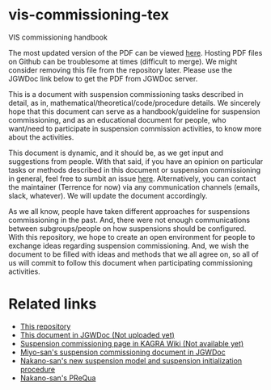# vis-commissioning-tex
VIS commissioning handbook

The most updated version of the PDF can be viewed [here](https://github.com/gw-vis/vis-commissioning-tex/blob/main/main.pdf).
Hosting PDF files on Github can be troublesome at times (difficult to merge).
We might consider removing this file from the repository later.
Please use the JGWDoc link below to get the PDF from JGWDoc server.

This is a document with suspension commissioning tasks described in detail, as in, mathematical/theoretical/code/procedure details.
We sincerely hope that this document can serve as a handbook/guideline for suspension commissioning, and as an educational document for people,
who want/need to participate in suspension commission activities, to know more about the activities.
 
This document is dynamic, and it should be, as we get input and suggestions from people.
With that said, if you have an opinion on particular tasks or methods described in this document or suspension commissioning in general,
feel free to sumbit an issue [here](https://github.com/gw-vis/vis-commissioning-tex/issues).
Alternatively, you can contact the maintainer (Terrence for now) via any communication channels (emails, slack, whatever).
We will update the document accordingly.

As we all know, people have taken different approaches for suspensions commissioning in the past.
And, there were not enough communications between subgroups/people on how suspensions should be configured. 
With this repository, we hope to create an open environment for people to exchange ideas regarding suspension commissioning.
And, we wish the document to be filled with ideas and methods that we all agree on,
so all of us will commit to follow this document when participating commissioning activities.

# Related links
* [This repository](https://github.com/gw-vis/vis-commissioning-tex)
* [This document in JGWDoc (Not uploaded yet)](https://gwdoc.icrr.u-tokyo.ac.jp/cgi-bin/private/DocDB/ShowDocument?docid=12780)
* [Suspension commissioning page in KAGRA Wiki (Not available yet)]()
* [Miyo-san's suspension commissioning document in JGWDoc](https://gwdoc.icrr.u-tokyo.ac.jp/cgi-bin/private/DocDB/ShowDocument?docid=12444)
* [Nakano-san's new suspension model and suspension initialization procedure](https://gwdoc.icrr.u-tokyo.ac.jp/cgi-bin/private/DocDB/ShowDocument?docid=11956)
* [Nakano-san's PReQua](https://gwdoc.icrr.u-tokyo.ac.jp/cgi-bin/private/DocDB/ShowDocument?docid=11861)
